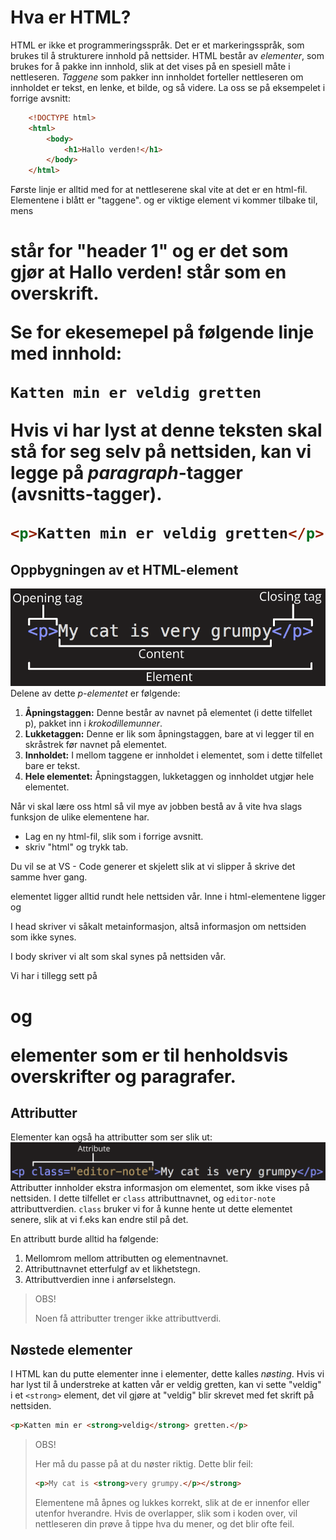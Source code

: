 # Hva er HTML?

HTML er ikke et programmeringsspråk.
Det er et markeringsspråk, som brukes til å strukturere innhold på nettsider.
HTML består av *elementer*, som brukes for å pakke inn innhold, slik at det vises på en spesiell måte i nettleseren.
*Taggene* som pakker inn innholdet forteller nettleseren om innholdet er tekst, en lenke, et bilde, og så videre.
La oss se på eksempelet i forrige avsnitt:
```HTML
    <!DOCTYPE html>
    <html>
        <body>
            <h1>Hallo verden!</h1>
        </body>
    </html>
```

Første linje er alltid med for at nettleserene skal vite at det er en html-fil. Elementene i blått er "taggene". *<html>* og *<body>* er viktige element vi kommer tilbake til, mens *<h1>* står for "header 1" og er det som gjør at Hallo verden! står som en overskrift. 

Se for ekesemepel på følgende linje med innhold:

```
Katten min er veldig gretten
```
Hvis vi har lyst at denne teksten skal stå for seg selv på nettsiden, kan vi legge på *paragraph*-tagger (avsnitts-tagger).

```HTML
<p>Katten min er veldig gretten</p>
```

## Oppbygningen av et HTML-element

![Et HTML-element](tag.png)  
Delene av dette *p-elementet* er følgende:

1. **Åpningstaggen:** Denne består av navnet på elementet (i dette tilfellet p), pakket inn i *krokodillemunner*.
2. **Lukketaggen:** Denne er lik som åpningstaggen, bare at vi legger til en skråstrek før navnet på elementet.
3. **Innholdet:** I mellom taggene er innholdet i elementet, som i dette tilfellet bare er tekst.
4. **Hele elementet:** Åpningstaggen, lukketaggen og innholdet utgjør hele elementet.

Når vi skal lære oss html så vil mye av jobben bestå av å vite hva slags funksjon de ulike elementene har.

- Lag en ny html-fil, slik som i forrige avsnitt. 
- skriv "html" og trykk tab. 

Du vil se at VS - Code generer et skjelett slik at vi slipper å skrive det samme hver gang.

<Html> elementet ligger alltid rundt hele nettsiden vår.
Inne i html-elementene ligger <head> og <body>

I head skriver vi såkalt metainformasjon, altså informasjon om nettsiden som ikke synes.

I body skriver vi alt som skal synes på nettsiden vår.

Vi har i tillegg sett på <h1> og <p> elementer som er til henholdsvis overskrifter og paragrafer.


## Attributter

Elementer kan også ha attributter som ser slik ut:  
![HTML-element med attributt](attributt.png)  
Attributter innholder ekstra informasjon om elementet, som ikke vises på nettsiden.
I dette tilfellet er `class` attributtnavnet, og `editor-note` attributtverdien.
`class` bruker vi for å kunne hente ut dette elementet senere, slik at vi f.eks kan endre stil på det.  

En attributt burde alltid ha følgende:

1. Mellomrom mellom attributten og elementnavnet.
2. Attributtnavnet etterfulgf av et likhetstegn.
3. Attributtverdien inne i anførselstegn.

> OBS!
>
> Noen få attributter trenger ikke attributtverdi.

## Nøstede elementer

I HTML kan du putte elementer inne i elementer, dette kalles *nøsting*.
Hvis vi har lyst til å understreke at katten vår er veldig gretten, kan vi sette "veldig" i et `<strong>` element, det vil gjøre at "veldig" blir skrevet med fet skrift på nettsiden.

```HTML
<p>Katten min er <strong>veldig</strong> gretten.</p>
```

> OBS!
>
> Her må du passe på at du nøster riktig. Dette blir feil:
>
> ```HTML
> <p>My cat is <strong>very grumpy.</p></strong>
> ```
>
> Elementene må åpnes og lukkes korrekt, slik at de er innenfor eller utenfor hverandre.
> Hvis de overlapper, slik som i koden over, vil nettleseren din prøve å tippe hva du mener, og det blir ofte feil.

